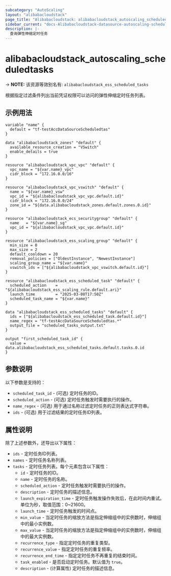 ```yaml
---
subcategory: "AutoScaling"
layout: "alibabacloudstack"
page_title: "Alibabacloudstack: alibabacloudstack_autoscaling_scheduledtasks"
sidebar_current: "docs-Alibabacloudstack-datasource-autoscaling-scheduledtasks"
description: |- 
  查询弹性伸缩定时任务
---
```


# alibabacloudstack_autoscaling_scheduledtasks
-> **NOTE:** 该资源等效别名有: `alibabacloudstack_ess_scheduled_tasks`

根据指定过滤条件列出当前凭证权限可以访问的弹性伸缩定时任务列表。

## 示例用法

```hcl
variable "name" {
  default = "tf-testAccDataSourceScheduledtas"
}

data "alibabacloudstack_zones" "default" {
  available_resource_creation = "VSwitch"
  enable_details = true
}

resource "alibabacloudstack_vpc_vpc" "default" {
  vpc_name = "${var.name}_vpc"
  cidr_block = "172.16.0.0/16"
}

resource "alibabacloudstack_vpc_vswitch" "default" {
  name = "${var.name}_vsw"
  vpc_id = "${alibabacloudstack_vpc_vpc.default.id}"
  cidr_block = "172.16.0.0/24"
  zone_id = "${data.alibabacloudstack_zones.default.zones.0.id}"
}

resource "alibabacloudstack_ecs_securitygroup" "default" {
  name   = "${var.name}_sg"
  vpc_id = "${alibabacloudstack_vpc_vpc.default.id}"
}

resource "alibabacloudstack_ess_scaling_group" "default" {
  min_size = 0
  max_size = 2
  default_cooldown = 20
  removal_policies = ["OldestInstance", "NewestInstance"]
  scaling_group_name = "${var.name}"
  vswitch_ids = ["${alibabacloudstack_vpc_vswitch.default.id}"]
}

resource "alibabacloudstack_ess_scheduled_task" "default" {
  scheduled_action    = "${alibabacloudstack_ess_scaling_rule.default.ari}"
  launch_time         = "2025-03-08T17:50Z"
  scheduled_task_name = "${var.name}"
}

data "alibabacloudstack_ess_scheduled_tasks" "default" {
  ids = ["${alibabacloudstack_ess_scheduled_task.default.id}"]
  name_regex = "tf-testAccDataSourceScheduledtas.*"
  output_file = "scheduled_tasks_output.txt"
}

output "first_scheduled_task_id" {
  value = data.alibabacloudstack_ess_scheduled_tasks.default.tasks.0.id
}
```

## 参数说明

以下参数是支持的：

* `scheduled_task_id` - (可选) 定时任务的ID。
* `scheduled_action` - (可选) 定时任务触发时需要执行的操作。
* `name_regex` - (可选) 用于通过名称过滤定时任务的正则表达式字符串。
* `ids` - (可选) 用于过滤结果的定时任务ID列表。

## 属性说明

除了上述参数外，还导出以下属性：

* `ids` - 定时任务ID列表。
* `names` - 定时任务名称列表。
* `tasks` - 定时任务列表。每个元素包含以下属性：
  * `id` - 定时任务的ID。
  * `name` - 定时任务的名称。
  * `scheduled_action` - 定时任务触发时需要执行的操作。
  * `description` - 定时任务的描述信息。
  * `launch_expiration_time` - 定时任务触发操作失败后，在此时间内重试。单位为秒，取值范围：0~21600。
  * `launch_time` - 定时任务触发的时间点。
  * `min_value` - 当定时任务的缩放方法是指定伸缩组中的实例数时，伸缩组中的最小实例数。
  * `max_value` - 当定时任务的缩放方法是指定伸缩组中的实例数时，伸缩组中的最大实例数。
  * `recurrence_type` - 指定定时任务的重复类型。
  * `recurrence_value` - 指定定时任务的重复频率。
  * `recurrence_end_time` - 指定定时任务不再重复的结束时间。
  * `task_enabled` - 是否启动定时任务。默认值为 `true`。
  * `description` - (计算属性) 定时任务的描述信息。

